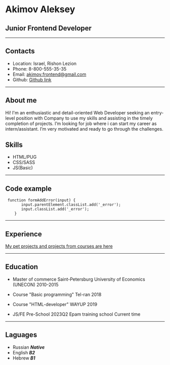 # Akimov Aleksey
## Junior Frontend Developer

********* 

## Contacts

* Location: Israel, Rishon Lezion
* Phone: 8-800-555-35-35
* Email: akimov.frontend@gmail.com
* Github: [Github link](https://github.com/sawm-front)

********* 

## About me

Hi! I'm an enthusiastic and detail-oriented Web Developer seeking an entry-level position with Company to use my skills and assisting in the timely completion of projects. I’m looking for job where i can start my career as intern/assistant. I’m very motivated and ready to go through the challenges.



## Skills

* HTML/PUG
* CSS/SASS
* JS(Basic)

********* 

## Code example

```
 function formAddError(input) {
       input.parentElement.classList.add('_error');
       input.classList.add('_error');
    }
```
********* 

## Experience

[My pet projects and projects from courses are here](https://github.com/sawm-front)

********* 

## Education 

* Master of commerce
Saint-Petersburg University of Economics (UNECON)
2010-2015

* Course "Basic programming"
Tel-ran
2018

* Course "HTML-developer"
WAYUP
2019

* JS/FE Pre-School 2023Q2
Epam training school
Current time

********* 

## Laguages

* Russian ***Native***
* English ***B2***
* Hebrew ***B1***
